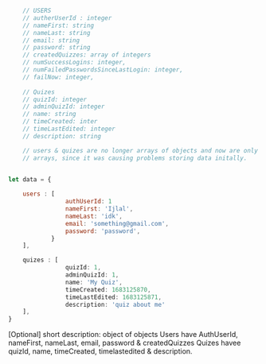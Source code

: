 ```javascript
    // USERS
    // autherUserId : integer
    // nameFirst: string
    // nameLast: string
    // email: string
    // password: string
    // createdQuizzes: array of integers
    // numSuccessLogins: integer,
    // numFailedPasswordsSinceLastLogin: integer,
    // failNow: integer,
    
    // Quizes
    // quizId: integer
    // adminQuizId: integer
    // name: string
    // timeCreated: inter
    // timeLastEdited: integer
    // description: string

    // users & quizes are no longer arrays of objects and now are only 
    // arrays, since it was causing problems storing data initally.


let data = {
    
    users : [
                authUserId: 1
                nameFirst: 'Ijlal', 
                nameLast: 'idk',
                email: 'something@gmail.com',
                password: 'password',
            }
    ],

    quizes : [
                quizId: 1,
                adminQuizId: 1,
                name: 'My Quiz',
                timeCreated: 1683125870,
                timeLastEdited: 1683125871,
                description: 'quiz about me'
    ],
}
```

[Optional] short description: 
object of objects 
Users have AuthUserId, nameFirst, nameLast, email, password & createdQuizzes
Quizes havee quizId, name, timeCreated, timelastedited & description.

        

